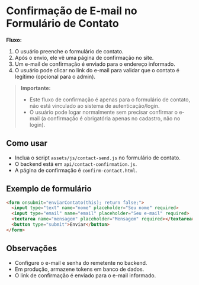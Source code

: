 
# Confirmação de E-mail no Formulário de Contato

**Fluxo:**
1. O usuário preenche o formulário de contato.
2. Após o envio, ele vê uma página de confirmação no site.
3. Um e-mail de confirmação é enviado para o endereço informado.
4. O usuário pode clicar no link do e-mail para validar que o contato é legítimo (opcional para o admin).

> **Importante:**
> - Este fluxo de confirmação é apenas para o formulário de contato, não está vinculado ao sistema de autenticação/login.
> - O usuário pode logar normalmente sem precisar confirmar o e-mail (a confirmação é obrigatória apenas no cadastro, não no login).

## Como usar

- Inclua o script `assets/js/contact-send.js` no formulário de contato.
- O backend está em `api/contact-confirmation.js`.
- A página de confirmação é `confirm-contact.html`.

## Exemplo de formulário

```html
<form onsubmit="enviarContato(this); return false;">
  <input type="text" name="nome" placeholder="Seu nome" required>
  <input type="email" name="email" placeholder="Seu e-mail" required>
  <textarea name="mensagem" placeholder="Mensagem" required></textarea>
  <button type="submit">Enviar</button>
</form>
```

## Observações

- Configure o e-mail e senha do remetente no backend.
- Em produção, armazene tokens em banco de dados.
- O link de confirmação é enviado para o e-mail informado.
